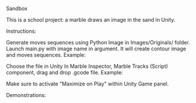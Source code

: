 Sandbox

This is a school project: a marble draws an image in the sand in Unity.

Instructions:

Generate moves sequences using Python
Image in Images/Originals/ folder. Launch main.py with image name
in argument.
It will create contour image and moves sequences.
Example: 

Choose the file in Unity
In Marble Inspector, Marble Tracks (Script) component, drag and drop .gcode file.
Example:

Make sure to activate "Maximize on Play" within Unity Game panel.

Demonstrations:

![]()
